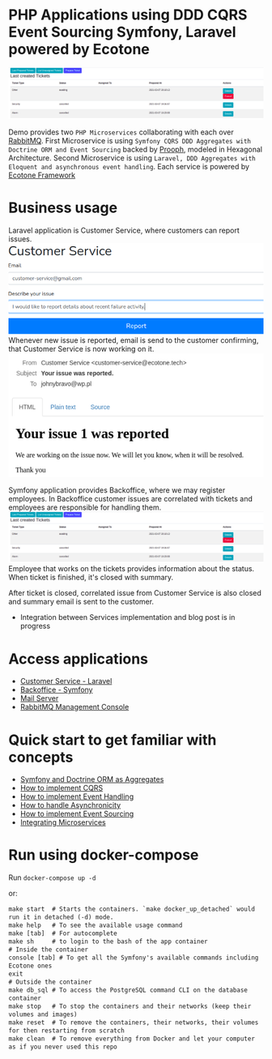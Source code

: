 # PHP Applications using DDD CQRS Event Sourcing Symfony, Laravel powered by Ecotone

![alt text](documentation/ddd-cqrs-event-sourcing-php-hexagonal-architecture.png "PHP Application using DDD CQRS Event Sourcing Symfony with Hexagonal Architecture")

Demo provides two `PHP Microservices` collaborating with each over [RabbitMQ](https://www.rabbitmq.com/). 
First Microservice is using `Symfony CQRS DDD Aggregates with Doctrine ORM and Event Sourcing` backed by [Prooph](http://getprooph.org/), modeled in Hexagonal Architecture.
Second Microservice is using `Laravel, DDD Aggregates with Eloquent and asynchronous event handling`. 
Each service is powered by [Ecotone Framework](https://github.com/ecotoneFramework/ecotone) 

# Business usage

Laravel application is Customer Service, where customers can report issues.  
![Laravel CQRS](documentation/customer-service.png "Laravel CQRS")
Whenever new issue is reported, email is send to the customer confirming, that Customer Service is now working on it.  
![Laravel asynchronous event handling](documentation/issue-reported.png "Laravel asynchronous events")

Symfony application provides Backoffice, where we may register employees. 
In Backoffice customer issues are correlated with tickets and employees are responsible for handling them.  
![Symfony Microservice](documentation/ddd-cqrs-event-sourcing-php-hexagonal-architecture.png "Symfony Microservice")
Employee that works on the tickets provides information about the status.
When ticket is finished, it's closed with summary.   

After ticket is closed, correlated issue from Customer Service is also closed and summary email is sent to the customer.  

* Integration between Services implementation and blog post is in progress

# Access applications

- [Customer Service - Laravel](http://localhost:3000)  
- [Backoffice - Symfony](http://localhost:3001)  
- [Mail Server](http://localhost:3004)
- [RabbitMQ Management Console](http://localhost:3005)

# Quick start to get familiar with concepts

* [Symfony and Doctrine ORM as Aggregates](https://blog.ecotone.tech/build-symfony-application-with-ease-using-ecotone/)
* [How to implement CQRS](https://blog.ecotone.tech/cqrs-in-php/)
* [How to implement Event Handling](https://blog.ecotone.tech/event-handling-in-php/)
* [How to handle Asynchronicity](https://blog.ecotone.tech/asynchronous-php/)
* [How to implement Event Sourcing](https://blog.ecotone.tech/implementing-event-sourcing-php-application-in-15-minutes/)
* [Integrating Microservices](https://blog.ecotone.tech/how-to-integrate-microservices-in-php/)

# Run using docker-compose

Run `docker-compose up -d`

or:
```shell
make start  # Starts the containers. `make docker_up_detached` would run it in detached (-d) mode.
make help   # To see the available usage command
make [tab]  # For autocomplete
make sh     # to login to the bash of the app container
# Inside the container
console [tab] # To get all the Symfony's available commands including Ecotone ones
exit
# Outside the container
make db_sql # To access the PostgreSQL command CLI on the database container
make stop   # To stop the containers and their networks (keep their volumes and images)
make reset  # To remove the containers, their networks, their volumes for then restarting from scratch
make clean  # To remove everything from Docker and let your computer as if you never used this repo
```
